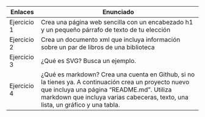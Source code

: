 Enlaces | Enunciado
--------|-----------
Ejercicio 1 | Crea una página web sencilla con un encabezado h1 y un pequeño párrafo de texto de tu elección
Ejercicio 2 | Crea un documento xml que incluya información sobre un par de libros de una biblioteca
Ejercicio 3 | ¿Qué es SVG? Busca un ejemplo.
Ejercicio 4 | ¿Qué es markdown? Crea una cuenta en Github, si no la tienes ya. A continuación crea un proyecto nuevo que incluya una página “README.md”. Utiliza markdown que incluya varias cabeceras, texto, una lista, un gráfico y una tabla. 

